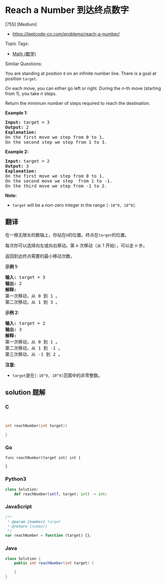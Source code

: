 # Reach a Number 到达终点数字

[755] [Medium]

- https://leetcode-cn.com/problems/reach-a-number/

Topic Tags:

- [Math (数学)](https://leetcode-cn.com/tag/math/)

Similar Questions:

You are standing at position `0` on an infinite number line. There is a goal at position `target`.

On each move, you can either go left or right. During the _n_\-th move (starting from 1), you take _n_ steps.

Return the minimum number of steps required to reach the destination.

**Example 1:**

<pre><b>Input:</b> target = 3
<b>Output:</b> 2
<b>Explanation:</b>
On the first move we step from 0 to 1.
On the second step we step from 1 to 3.
</pre>

**Example 2:**

<pre><b>Input:</b> target = 2
<b>Output:</b> 3
<b>Explanation:</b>
On the first move we step from 0 to 1.
On the second move we step  from 1 to -1.
On the third move we step from -1 to 2.
</pre>

**Note:**

- `target` will be a non-zero integer in the range `[-10^9, 10^9]`.

## 翻译

在一根无限长的数轴上，你站在`0`的位置。终点在`target`的位置。

每次你可以选择向左或向右移动。第 n 次移动（从 1 开始），可以走 n 步。

返回到达终点需要的最小移动次数。

**示例 1:**

<pre><strong>输入:</strong> target = 3
<strong>输出:</strong> 2
<strong>解释:</strong>
第一次移动，从 0 到 1 。
第二次移动，从 1 到 3 。
</pre>

**示例 2:**

<pre><strong>输入:</strong> target = 2
<strong>输出:</strong> 3
<strong>解释:</strong>
第一次移动，从 0 到 1 。
第二次移动，从 1 到 -1 。
第三次移动，从 -1 到 2 。
</pre>

**注意:**

- `target`是在`[-10^9, 10^9]`范围中的非零整数。

## solution 题解

### C

```c


int reachNumber(int target){

}


```

### Go

```golang
func reachNumber(target int) int {

}
```

### Python3

```python
class Solution:
    def reachNumber(self, target: int) -> int:

```

### JavaScript

```javascript
/**
 * @param {number} target
 * @return {number}
 */
var reachNumber = function (target) {};
```

### Java

```java
class Solution {
    public int reachNumber(int target) {

    }
}
```
